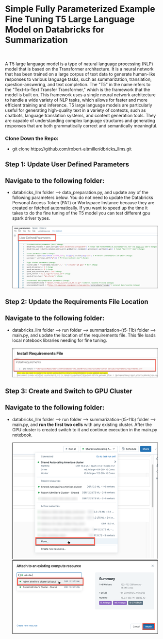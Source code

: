 # Simple Fully Parameterized Example Fine Tuning T5 Large Language Model on Databricks for Summarization<br><br>

A T5 large language model is a type of natural language processing (NLP) model that is based on the Transformer architecture. It is a neural network that has been trained on a large corpus of text data to generate human-like responses to various language tasks, such as summarization, translation, question-answering, and text completion.  The "T5" in the name refers to the "Text-to-Text Transfer Transformer," which is the framework that the model is built on. This framework uses a single neural network architecture to handle a wide variety of NLP tasks, which allows for faster and more efficient training and inference.  T5 large language models are particularly useful for generating high-quality text in a variety of contexts, such as chatbots, language translation systems, and content generation tools. They are capable of understanding complex language structures and generating responses that are both grammatically correct and semantically meaningful.

### Clone Down the Repo: <br>
- git clone https://github.com/robert-altmiller/dbricks_llms.git

## Step 1: Update User Defined Parameters
## Navigate to the following folder: <br>

- databricks_llm folder --> data_preparation.py, and update any of the following parameters below.  You do not need to update the Databricks Personal Access Token (PAT) or Workspace Instance because they are created or fetched automatically.  If you want to speed up the time it takes to do the fine tuning of the T5 model you can test different gpu spark driver types.<br><br>
![user_parameters.png](/readme_images/user_parameters.png)

## Step 2: Update the Requirements File Location
## Navigate to the following folder: <br>

- databricks_llm folder --> run folder --> summarization-(t5-11b) folder --> main.py, and update the location of the requirements file.  This file loads local notebook libraries needing for fine tuning.<br><br>
![update_requirements_path.png](/readme_images/update_requirements_path.png)


## Step 3: Create and Switch to GPU Cluster
## Navigate to the following folder: <br>

- databricks_llm folder --> run folder --> summarization-(t5-11b) folder --> main.py, and __run the first two cells__ with any existing cluster.  After the GPU cluster is created switch to it and continue execution in the main.py notebook.<br><br>
![switch_cluster1.png](/readme_images/switch_cluster1.png)
![switch_cluster2.png](/readme_images/switch_cluster2.png)